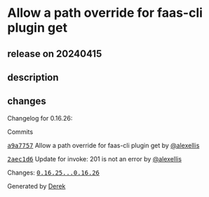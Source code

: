 # Allow a path override for faas-cli plugin get

## release on 20240415

## description

## changes

Changelog for 0.16.26:

Commits

<a class="commit-link" data-hovercard-type="commit" data-hovercard-url="https://github.com/openfaas/faas-cli/commit/a9a775760ba88f37820e2939f5c5f24311f5d45c/hovercard" href="https://github.com/openfaas/faas-cli/commit/a9a775760ba88f37820e2939f5c5f24311f5d45c"><tt>a9a7757</tt></a> Allow a path override for faas-cli plugin get by <a class="user-mention notranslate" data-hovercard-type="user" data-hovercard-url="/users/alexellis/hovercard" data-octo-click="hovercard-link-click" data-octo-dimensions="link_type:self" href="https://github.com/alexellis">@alexellis</a>

<a class="commit-link" data-hovercard-type="commit" data-hovercard-url="https://github.com/openfaas/faas-cli/commit/2aec1d60b92be071b06aa65979f2cd4fc48b1a52/hovercard" href="https://github.com/openfaas/faas-cli/commit/2aec1d60b92be071b06aa65979f2cd4fc48b1a52"><tt>2aec1d6</tt></a> Update for invoke: 201 is not an error by <a class="user-mention notranslate" data-hovercard-type="user" data-hovercard-url="/users/alexellis/hovercard" data-octo-click="hovercard-link-click" data-octo-dimensions="link_type:self" href="https://github.com/alexellis">@alexellis</a>

Changes: <a class="commit-link" href="https://github.com/openfaas/faas-cli/compare/0.16.25...0.16.26"><tt>0.16.25...0.16.26</tt></a>

Generated by <a href="https://github.com/alexellis/derek/">Derek</a>


